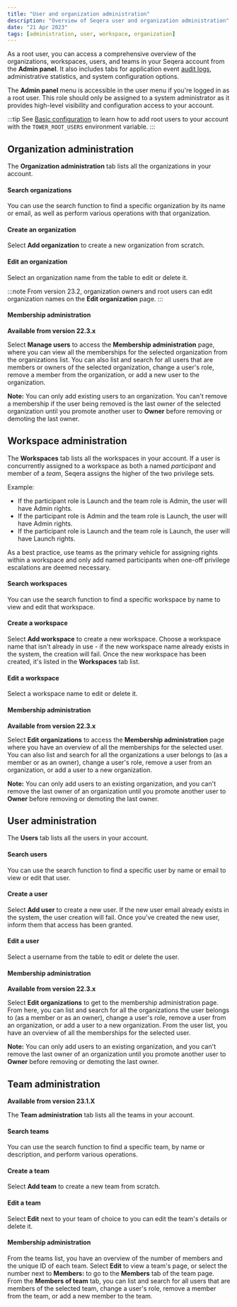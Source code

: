 ```yaml
---
title: "User and organization administration"
description: "Overview of Seqera user and organization administration"
date: "21 Apr 2023"
tags: [administration, user, workspace, organization]
---
```


As a root user, you can access a comprehensive overview of the organizations, workspaces, users, and teams in your Seqera account from the **Admin panel**. It also includes tabs for application event [audit logs](../monitoring/audit-logs), administrative statistics, and system configuration options.

The **Admin panel** menu is accessible in the user menu if you're logged in as a root user. This role should only be assigned to a system administrator as it provides high-level visibility and configuration access to your account.

:::tip
See [Basic configuration](../enterprise/configuration/overview#basic-configuration) to learn how to add root users to your account with the `TOWER_ROOT_USERS` environment variable.
:::

## Organization administration

The **Organization administration** tab lists all the organizations in your account.

#### Search organizations

You can use the search function to find a specific organization by its name or email, as well as perform various operations with that organization.

#### Create an organization

Select **Add organization** to create a new organization from scratch.

#### Edit an organization

Select an organization name from the table to edit or delete it.

:::note
From version 23.2, organization owners and root users can edit organization names on the **Edit organization** page.
:::

#### Membership administration

**Available from version 22.3.x**

Select **Manage users** to access the **Membership administration** page, where you can view all the memberships for the selected organization from the organizations list. You can also list and search for all users that are members or owners of the selected organization, change a user's role, remove a member from the organization, or add a new user to the organization.

**Note:** You can only add existing users to an organization. You can't remove a membership if the user being removed is the last owner of the selected organization until you promote another user to **Owner** before removing or demoting the last owner.

## Workspace administration

The **Workspaces** tab lists all the workspaces in your account. If a user is concurrently assigned to a workspace as both a named _participant_ and member of a _team_, Seqera assigns the higher of the two privilege sets.

Example:

- If the participant role is Launch and the team role is Admin, the user will have Admin rights.
- If the participant role is Admin and the team role is Launch, the user will have Admin rights.
- If the participant role is Launch and the team role is Launch, the user will have Launch rights.

As a best practice, use teams as the primary vehicle for assigning rights within a workspace and only add named participants when one-off privilege escalations are deemed necessary.

#### Search workspaces

You can use the search function to find a specific workspace by name to view and edit that workspace.

#### Create a workspace

Select **Add workspace** to create a new workspace. Choose a workspace name that isn't already in use - if the new workspace name already exists in the system, the creation will fail. Once the new workspace has been created, it's listed in the **Workspaces** tab list.

#### Edit a workspace

Select a workspace name to edit or delete it.

#### Membership administration

**Available from version 22.3.x**

Select **Edit organizations** to access the **Membership administration** page where you have an overview of all the memberships for the selected user. You can also list and search for all the organizations a user belongs to (as a member or as an owner), change a user's role, remove a user from an organization, or add a user to a new organization.

**Note:** You can only add users to an existing organization, and you can't remove the last owner of an organization until you promote another user to **Owner** before removing or demoting the last owner.

## User administration

The **Users** tab lists all the users in your account.

#### Search users

You can use the search function to find a specific user by name or email to view or edit that user.

#### Create a user

Select **Add user** to create a new user. If the new user email already exists in the system, the user creation will fail. Once you've created the new user, inform them that access has been granted.

#### Edit a user

Select a username from the table to edit or delete the user.

#### Membership administration

**Available from version 22.3.x**

Select **Edit organizations** to get to the membership administration page. From here, you can list and search for all the organizations the user belongs to (as a member or as an owner), change a user's role, remove a user from an organization, or add a user to a new organization. From the user list, you have an overview of all the memberships for the selected user.

**Note:** You can only add users to an existing organization, and you can't remove the last owner of an organization until you promote another user to **Owner** before removing or demoting the last owner.

## Team administration

**Available from version 23.1.X**

The **Team administration** tab lists all the teams in your account.

#### Search teams

You can use the search function to find a specific team, by name or description, and perform various operations.

#### Create a team

Select **Add team** to create a new team from scratch.

#### Edit a team

Select **Edit** next to your team of choice to you can edit the team's details or delete it.

#### Membership administration

From the teams list, you have an overview of the number of members and the unique ID of each team. Select **Edit** to view a team's page, or select the number next to **Members:** to go to the **Members** tab of the team page. From the **Members of team** tab, you can list and search for all users that are members of the selected team, change a user's role, remove a member from the team, or add a new member to the team.
